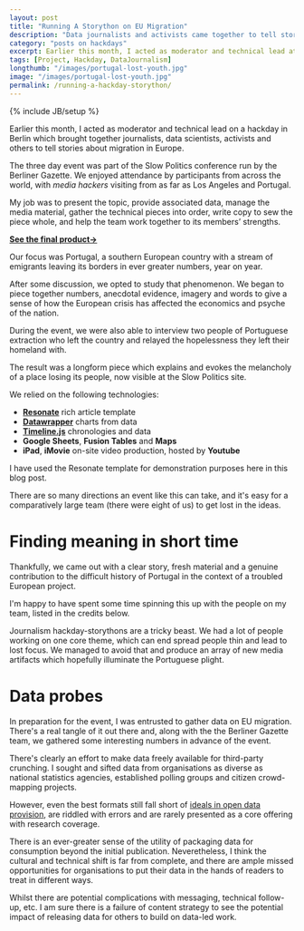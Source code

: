 ```yaml
---
layout: post
title: "Running A Storython on EU Migration"
description: "Data journalists and activists came together to tell stories about migration in the EU"
category: "posts on hackdays"
excerpt: Earlier this month, I acted as moderator and technical lead at a Berlin hackday for journalists, data scientists, activists and others to tell stories about EU migration.
tags: [Project, Hackday, DataJournalism]
longthumb: "/images/portugal-lost-youth.jpg"
image: "/images/portugal-lost-youth.jpg"
permalink: /running-a-hackday-storython/
---
```

{% include JB/setup %}

Earlier this month, I acted as moderator and technical lead on a hackday in Berlin which brought together journalists, data scientists, activists and others to tell stories about migration in Europe.

The three day event was part of the Slow Politics conference run by the Berliner Gazette. We enjoyed attendance by participants from across the world, with *media hackers* visiting from as far as Los Angeles and Portugal.

<!-- <div class="image-right-box small"><img class="image-right" src='/images/t4h-encryption.jpg'>
	<p>Intrepid cameraman seeks stealth selfie via our webcam configuration session.</p>
</div> -->

My job was to present the topic, provide associated data, manage the media material, gather the technical pieces into order, write copy to sew the piece whole, and help the team work together to its members’ strengths.

<strong><a href="http://berlinergazette.de/portugals-lost-generation/">See the final product&rarr;</a></strong>

Our focus was Portugal, a southern European country with a stream of emigrants leaving its borders in ever greater numbers, year on year.

After some discussion, we opted to study that phenomenon. We began to piece together numbers, anecdotal evidence, imagery and words to give a sense of how the European crisis has affected the economics and psyche of the nation.

During the event, we were also able to interview two people of Portuguese extraction who left the country and relayed the hopelessness they left their homeland with.

The result was a longform piece which explains and evokes the melancholy of a place losing its people, now visible at the Slow Politics site.

<!-- > Maria vid
caption We met Maria on day two of the event and interviewed her to capture the spirit of the problem. -->

We relied on the following technologies:

- **[Resonate](https://github.com/jplusplus/resonate2014)** rich article template
- **[Datawrapper](https://datawrapper.de/)** charts from data
- **[Timeline.js](http://timeline.knightlab.com/)** chronologies and data
- **Google Sheets**, **Fusion Tables** and **Maps**
- **iPad**, **iMovie** on-site video production, hosted by **Youtube**

I have used the Resonate template for demonstration purposes here in this blog post. 

There are so many directions an event like this can take, and it's easy for a comparatively large team (there were eight of us) to get lost in the ideas.

# Finding meaning in short time

Thankfully, we came out with a clear story, fresh material and a genuine contribution to the difficult history of Portugal in the context of a troubled European project.

I'm happy to have spent some time spinning this up with the people on my team, listed in the credits below.

Journalism hackday-storythons are a tricky beast. We had a lot of people working on one core theme, which can end spread people thin and lead to lost focus. We managed to avoid that and produce an array of new media artifacts which hopefully illuminate the Portuguese plight.

# Data probes

In preparation for the event, I was entrusted to gather data on EU migration. There's a real tangle of it out there and, along with the the Berliner Gazette team, we gathered some interesting numbers in advance of the event.

There's clearly an effort to make data freely available for third-party crunching. I sought and sifted data from organisations as diverse as national statistics agencies, established polling groups and citizen crowd-mapping projects.

However, even the best formats still fall short of [ideals in open data provision](https://github.com/nickstenning/put-it-in-a-box), are riddled with errors and are rarely presented as a core offering with research coverage.

There is an ever-greater sense of the utility of packaging data for consumption beyond the initial publication. Neveretheless, I think the cultural and technical shift is far from complete, and there are ample missed opportunities for organisations to put their data in the hands of readers to treat in different ways.

Whilst there are potential complications with messaging, technical follow-up, etc. I am sure there is a failure of content strategy to see the potential impact of releasing data for others to build on data-led work.